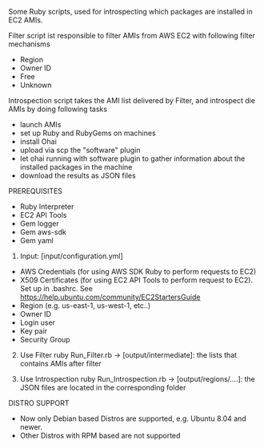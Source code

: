 Some Ruby scripts, used for introspecting which packages are installed in 
EC2 AMIs.

Filter script ist responsible to filter AMIs from AWS EC2 with following filter mechanisms 
- Region
- Owner ID
- Free
- Unknown

Introspection script takes the AMI list delivered by Filter, and introspect die AMIs by doing following tasks
- launch AMIs
- set up Ruby and RubyGems on machines
- install Ohai
- upload via scp the "software" plugin
- let ohai running with software plugin to gather information about the installed packages in the machine
- download the results as JSON files

PREREQUISITES
- Ruby Interpreter
- EC2 API Tools
- Gem logger
- Gem aws-sdk
- Gem yaml

1. Input: 
[input/configuration.yml]
- AWS Credentials (for using AWS SDK Ruby to perform requests to EC2)
- X509 Certificates (for using EC2 API Tools to perform request to EC2). Set up in .bashrc. See https://help.ubuntu.com/community/EC2StartersGuide
- Region (e.g. us-east-1, us-west-1, etc..)
- Owner ID
- Login user
- Key pair
- Security Group
2. Use Filter
ruby Run_Filter.rb -> [output/intermediate]: the lists that contains AMIs after filter

3. Use Introspection
ruby Run_Introspection.rb -> [output/regions/....]: the JSON files are located in the corresponding folder

DISTRO SUPPORT
- Now only Debian based Distros are supported, e.g. Ubuntu 8.04 and newer.
- Other Distros with RPM based are not supported
